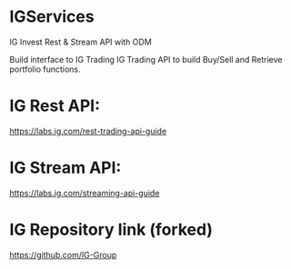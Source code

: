 # IGServices
IG Invest Rest &amp; Stream API with ODM

Build interface to IG Trading 
IG Trading API to build Buy/Sell and Retrieve portfolio functions. 

# IG Rest API:
https://labs.ig.com/rest-trading-api-guide

# IG Stream API:
https://labs.ig.com/streaming-api-guide

# IG Repository link (forked)
https://github.com/IG-Group 
